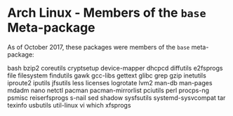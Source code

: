 
# Arch Linux - Members of the `base` Meta-package

As of October 2017, these packages were members of
the `base` meta-package:

bash
bzip2
coreutils
cryptsetup
device-mapper
dhcpcd
diffutils
e2fsprogs
file
filesystem
findutils
gawk
gcc-libs
gettext
glibc
grep
gzip
inetutils
iproute2
iputils
jfsutils
less
licenses
logrotate
lvm2
man-db
man-pages
mdadm
nano
netctl
pacman
pacman-mirrorlist
pciutils
perl
procps-ng
psmisc
reiserfsprogs
s-nail
sed
shadow
sysfsutils
systemd-sysvcompat
tar
texinfo
usbutils
util-linux
vi
which
xfsprogs
